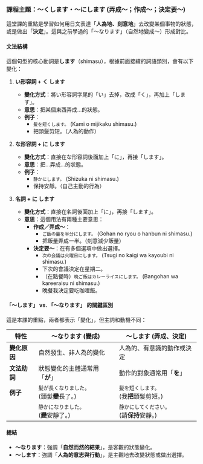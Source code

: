 
### **課程主題：～くします・～にします (弄成～；作成～；決定要～)**

這堂課的重點是學習如何用日文表達「**人為地、刻意地**」去改變某個事物的狀態，或是做出「**決定**」。這與之前學過的「～なります」（自然地變成～）形成對比。

#### **文法結構**

這個句型的核心動詞是**します**（shimasu），根據前面接續的詞語類別，會有以下變化：

1.  **い形容詞 + く します**
    *   **變化方式**：將い形容詞字尾的「い」去掉，改成「く」，再加上「します」。
    *   **意思**：把某個東西弄成...的狀態。
    *   **例子**：
        *   `髪を短くします。` (Kami o mijikaku shimasu.)
        *   把頭髮剪短。（人為的動作）

2.  **な形容詞 + に します**
    *   **變化方式**：直接在な形容詞後面加上「に」，再接「します」。
    *   **意思**：把...弄成...的狀態。
    *   **例子**：
        *   `静かにします。` (Shizuka ni shimasu.)
        *   保持安靜。（自己主動的行為）

3.  **名詞 + に します**
    *   **變化方式**：直接在名詞後面加上「に」，再接「します」。
    *   **意思**：這個用法有兩種主要意思：
        *   **作成／弄成～**：
            *   `ご飯の量を半分にします。` (Gohan no ryou o hanbun ni shimasu.)
            *   把飯量弄成一半。（刻意減少飯量）
        *   **決定要～**：在有多個選項中做出選擇。
            *   `次の会議は火曜日にします。` (Tsugi no kaigi wa kayoubi ni shimasu.)
            *   下次的會議決定在星期二。
            *   （在點餐時）`晩ご飯はカレーライスにします。` (Bangohan wa kareeraisu ni shimasu.)
            *   晚餐我決定要吃咖哩飯。

#### **「～します」 vs. 「～なります」 的關鍵區別**

這是本課的重點，兩者都表示「變化」，但主詞和動機不同：

| 特性 | **～なります (變成)** | **～します (弄成、決定)** |
| --- | --- | --- |
| **變化原因** | 自然發生、非人為的變化 | 人為的、有意識的動作或決定 |
| **文法助詞** | 狀態變化的主體通常用「**が**」 | 動作的對象通常用「**を**」 |
| **例子** | `髪が長くなりました。`<br>(頭髮**變**長了。) | `髪を短くします。`<br>(我**把**頭髮剪短。) |
| | `静かになりました。`<br>(**變**安靜了。) | `静かにしてください。`<br>(請**保持**安靜。) |

#### **總結**

*   **～なります**：強調「**自然而然的結果**」，是客觀的狀態變化。
*   **～します**：強調「**人為的意志與行動**」，是主觀地去改變狀態或做出選擇。

